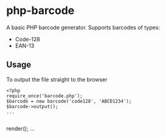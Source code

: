 php-barcode
===========

A basic PHP barcode generator. Supports barcodes of types:

* Code-128
* EAN-13

## Usage

To output the file straight to the browser

```
<?php
require_once('barcode.php');
$barcode = new barcode('code128', 'ABCD1234');
$barcode->output();
...


```
<?php
require_once('barcode.php');
$barcode = new barcode('code128', 'ABCD1234');
$imagefile = $barcode->render();
...